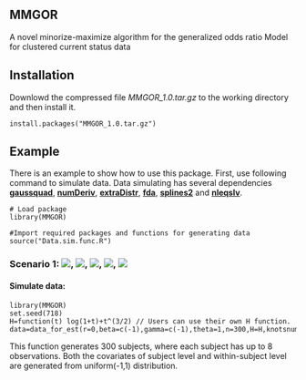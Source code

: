 ## MMGOR
A novel minorize-maximize algorithm for the generalized odds ratio Model for clustered current status data

## Installation

Downlowd the compressed file *MMGOR_1.0.tar.gz* to the working directory and then install it.
```
install.packages("MMGOR_1.0.tar.gz")
```

## Example
There is an example to show how to use this package. First, use following command to simulate data. Data simulating has several dependencies [**gaussquad**](https://cran.r-project.org/web/packages/gaussquad/index.html), [**numDeriv**](https://cran.r-project.org/web/packages/numDeriv/index.html), [**extraDistr**](https://cran.r-project.org/web/packages/extraDistr/index.html), [**fda**](https://cran.r-project.org/web/packages/fda/index.html), [**splines2**](https://cran.r-project.org/web/packages/splines2/index.html) and [**nleqslv**](https://cran.r-project.org/web/packages/nleqslv/index.html).
```
# Load package
library(MMGOR)

#Import required packages and functions for generating data
source("Data.sim.func.R")
```
### Scenario 1: <img src="http://chart.googleapis.com/chart?cht=tx&chl= r=0" style="border:none;">, <img src="http://chart.googleapis.com/chart?cht=tx&chl= \theta=1" style="border:none;">, <img src="http://chart.googleapis.com/chart?cht=tx&chl= \beta=-1" style="border:none;">, <img src="http://chart.googleapis.com/chart?cht=tx&chl= \gamma=-1" style="border:none;">, <img src="http://chart.googleapis.com/chart?cht=tx&chl= n=300" style="border:none;">

#### Simulate data:
```
library(MMGOR)
set.seed(718)
H=function(t) log(1+t)+t^(3/2) // Users can use their own H function.
data=data_for_est(r=0,beta=c(-1),gamma=c(-1),theta=1,n=300,H=H,knotsnum=2,order=2,quadnum=30)
```
This function generates 300 subjects, where each subject has up to 8 observations. Both the covariates of subject level and within-subject level are generated from uniform(-1,1) distribution.

